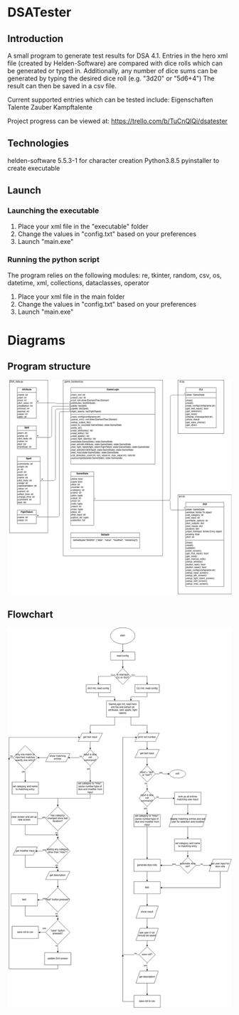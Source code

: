 # DSATester
## Introduction

A small program to generate test results for DSA 4.1. Entries in the hero xml file (created by Helden-Software) are compared with dice rolls which can be generated or typed in. 
Additionally, any number of dice sums can be generated by typing the desired dice roll (e.g. "3d20" or "5d6+4")
The result can then be saved in a csv file.

Current supported entries which can be tested include:
    Eigenschaften
    Talente
    Zauber
    Kampftalente

Project progress can be viewed at: https://trello.com/b/TuCnQlQi/dsatester

## Technologies
helden-software 5.5.3-1 for character creation
Python3.8.5 
pyinstaller to create executable

## Launch
### Launching the executable
1. Place your xml file in the "executable" folder
2. Change the values in "config.txt" based on your preferences
3. Launch "main.exe"

### Running the python script
The program relies on the following modules:
re, tkinter, random, csv, os, datetime, xml, collections, dataclasses, operator

1. Place your xml file in the main folder
2. Change the values in "config.txt" based on your preferences
3. Launch "main.exe"

# Diagrams
## Program structure
![Program structure](./images/structure.png)
## Flowchart
![Flowchart](./images/flowchart.png)
